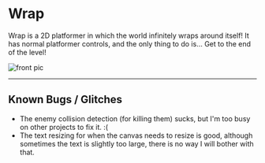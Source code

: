 # Wrap
Wrap is a 2D platformer in which the world infinitely wraps around itself!
It has normal platformer controls, and the only thing to do is... Get to the end of the level!

![front pic](https://cloud.githubusercontent.com/assets/12538473/23972636/f19082c4-09a8-11e7-9310-a1bd6eae07b1.png)

-----
## Known Bugs / Glitches
* The enemy collision detection (for killing them) sucks, but I'm too busy on other projects to fix it. :(
* The text resizing for when the canvas needs to resize is good, although sometimes the text is slightly too large, there is no way I will bother with that.
